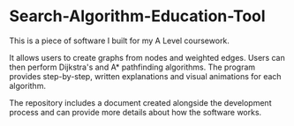 # Search-Algorithm-Education-Tool
This is a piece of software I built for my A Level coursework. 

It allows users to create graphs from nodes and weighted edges.
Users can then perform Dijkstra's and A* pathfinding algorithms.
The program provides step-by-step, written explanations and visual animations for each algorithm.

The repository includes a document created alongside the development process and can provide more details about how the software works.
